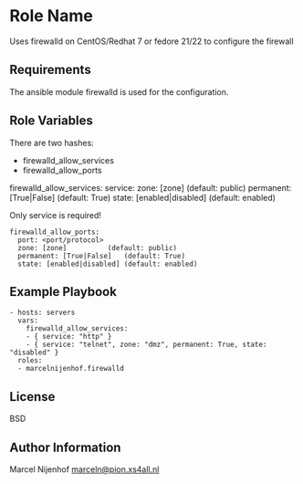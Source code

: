 Role Name
=========

Uses firewalld on CentOS/Redhat 7 or fedore 21/22 to configure the firewall

Requirements
------------

The ansible module firewalld is used for the configuration.

Role Variables
--------------

There are two hashes:
 - firewalld_allow_services
 - firewalld_allow_ports

firewalld_allow_services:
  service: <service name>
  zone: [zone]			(default: public)
  permanent: [True|False]	(default: True)
  state: [enabled|disabled]	(default: enabled)

Only service is required!

    firewalld_allow_ports:
      port: <port/protocol>
      zone: [zone]			(default: public)
      permanent: [True|False]	(default: True)
      state: [enabled|disabled]	(default: enabled)


Example Playbook
----------------

    - hosts: servers
      vars:
        firewalld_allow_services:
        - { service: "http" }
        - { service: "telnet", zone: "dmz", permanent: True, state: "disabled" }
      roles:
      - marcelnijenhof.firewalld


License
-------

BSD

Author Information
------------------

Marcel Nijenhof <marceln@pion.xs4all.nl>
